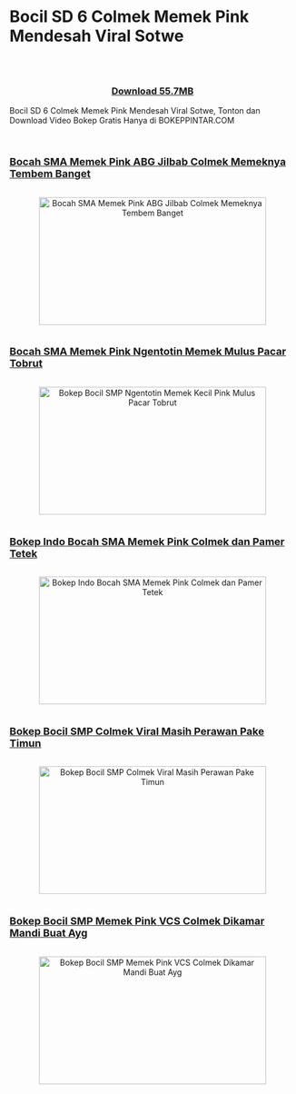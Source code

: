 # Bocil SD 6 Colmek Memek Pink Mendesah Viral Sotwe
<div class="separator" style="clear: both;"><a href="https://alihkandulu.blogspot.com/2024/10/xnxx-colmek-anak-smp-pink-ketagihan.html" style="display: block; padding: 1em 0; text-align: center; "><img alt="" border="0" data-original-height="464" data-original-width="819" src="https://blogger.googleusercontent.com/img/b/R29vZ2xl/AVvXsEjx9W-MBcZpBCwlYd2lHT-7mgbzN7w7DKsufTszUS-ioNk2LCOZFpT0uPc9vBR5e0RMN0MRW-dkrJOygQDj5suij7tzOEgMPEDX4gpfDczIkN1NHGaTnSCDNAt-flMER7V1hCCt9I1-bvuf4U5Wo2hhWXx1PsfNW1wdDKfuvVT5W8YF7AQe8FeAiL_EVus/s600/Screenshot%20%28353%29.png"/></a></div>
<h3 style="text-align: center;">
  <a href="https://terabox.link/s/1g40KuMXT7mqBwj8rB7_RzA" target="_blank">Download 55.7MB</a>
</h3>

<p style="text-align: left;">
Bocil SD 6 Colmek Memek Pink Mendesah Viral Sotwe, Tonton dan Download Video Bokep Gratis Hanya di BOKEPPINTAR.COM
</p>
<p style="text-align: left;"><br /></p>

<!--No 1    Video Bokep Indonesia-->

<h3 style="text-align: left;">
  <a href="https://arsipsma.blogspot.com/2024/10/bokep-abg-jilbab-colmek-memeknya-tembem.html" target="_blank"><span style="font-size: large;">
<b>Bocah SMA Memek Pink ABG Jilbab Colmek Memeknya Tembem Banget</b></span></a>
</h3>

<div class="separator" style="clear: both;">
  <a href="https://arsipsma.blogspot.com/2024/10/bokep-abg-jilbab-colmek-memeknya-tembem.html" style="display: block; padding: 1em 0px; text-align: center;"><img alt="Bocah SMA Memek Pink ABG Jilbab Colmek Memeknya Tembem Banget" border="0" data-original-height="180" data-original-width="320" height="225" src="https://blogger.googleusercontent.com/img/b/R29vZ2xl/AVvXsEh4BZDhM3ybcT3KKd3H_mqN18ikApO4oZajzehcZauwEEOnmb-dU3YE65w_bDhfL6aAnYtUI2ir56DbuySS3NNBFBMlFMibf9wqxKT2xgnhfHn6Rp7Z5yBhyphenhyphencwfBK5rswuQCtweQY8_MUgG_MDUa9_jtxDvozQ55wq1MMzju2ulOVrJ2tzyqXnFf3D1_3I/s320/Bocah+SMA+Memek+Pink+ABG+Jilbab+Colmek+Memeknya+Tembem+Banget.jpg" title="Bocah SMA Memek Pink ABG Jilbab Colmek Memeknya Tembem Banget" width="400" /></a>
</div>



<!--No 2    Video Bokep Indonesia-->

<h3 style="text-align: left;">
  <a href="https://alihkandulu.blogspot.com/2024/10/ngentot-memek-kecil-pink-mulus-pacar.html" target="_blank"><span style="font-size: large;">
<b>Bocah SMA Memek Pink Ngentotin Memek Mulus Pacar Tobrut</b></span></a>
</h3>

<div class="separator" style="clear: both;">
  <a href="https://alihkandulu.blogspot.com/2024/10/ngentot-memek-kecil-pink-mulus-pacar.html" style="display: block; padding: 1em 0px; text-align: center;"><img alt="Bokep Bocil SMP Ngentotin Memek Kecil Pink Mulus Pacar Tobrut" border="0" data-original-height="180" data-original-width="320" height="225" src="https://blogger.googleusercontent.com/img/b/R29vZ2xl/AVvXsEi5R1Zh6LzSzRA5wv04qv_DIyHrmKyZ3GgLPBVb7Tq7tTewGxx6fVKjbAg6M2q2VYUgYDZVnr1d9zNl7e8cFgWPYSTmEOqCuxDD42lW5pW3YngVfHCotl5lL3oUo71PtiZp5NNaj_gOFpHlr-zxqLE1hJDtV7LOqxk_Rd9TxH8-5voqiXFOKWDLu7EX6-8/s320/Bokep+Bocil+SMP+Ngentotin+Memek+Kecil+Pink+Mulus+Pacar+Tobrut.jpg" title="Bokep Bocil SMP Ngentotin Memek Kecil Pink Mulus Pacar Tobrut" width="400" /></a>
</div>


<!--No 3    Video Bokep Indonesia-->

<h3 style="text-align: left;">
  <a href="https://alihkandulu.blogspot.com/2024/10/bokep-memek-tembem-bocil-viral-colmek.html" target="_blank"><span style="font-size: large;">
<b>Bokep Indo Bocah SMA Memek Pink Colmek dan Pamer Tetek</b></span></a>
</h3>   
   
<div class="separator" style="clear: both;">
  <a href="https://alihkandulu.blogspot.com/2024/10/bokep-memek-tembem-bocil-viral-colmek.html" style="display: block; padding: 1em 0px; text-align: center;"><img alt="Bokep Indo Bocah SMA Memek Pink Colmek dan Pamer Tetek" border="0" data-original-height="180" data-original-width="320" height="225" src="https://blogger.googleusercontent.com/img/b/R29vZ2xl/AVvXsEjWogfHRq-WDW1TVaEniNpp4MwDX_GSJmEUF6EsujurVenvbzKA8eXbNoZ-HZGyVuP7awu_-mR7r9g-n9sHZIOorQ93xvWTJOnD0ckdWcyJUxJYz6TpfOPfUfDImdHuSPC0aeJUAWYSIpx8XjHMJierY2ynlVe4cGDFaY03924qhbnFcbn_msXjUOmmAb0/s320/Bokep+Bocil+SMP+Viral+Memek+Tembem+Colmek+dan+Pamer+Tetek.jpg" title="Bokep Indo Bocah SMA Memek Pink Colmek dan Pamer Tetek" width="400" /></a>
</div>



<!--No 4    Video Bokep Indonesia-->
 
<h3 style="text-align: left;">
  <a href="https://arsipsma.blogspot.com/2024/10/bokep-bocil-smp-colmek-viral-masih.html" target="_blank"><span style="font-size: large;">
<b>Bokep Bocil SMP Colmek Viral Masih Perawan Pake Timun</b></span></a>
</h3>

<div class="separator" style="clear: both;">
  <a href="https://arsipsma.blogspot.com/2024/10/bokep-bocil-smp-colmek-viral-masih.html" style="display: block; padding: 1em 0px; text-align: center;"><img alt="Bokep Bocil SMP Colmek Viral Masih Perawan Pake Timun" border="0" data-original-height="180" data-original-width="320" height="225" src="https://blogger.googleusercontent.com/img/b/R29vZ2xl/AVvXsEheoa4ARNbQkuIeN6TXnXPWHl_3iFy1QYUhbT82vkwWa6HYuX_gXsCjBFKDsNkLb-ciYG4EMWfDacDMhTQJfrh_figEM2YGTV8UFS0Qv3XDiGKrNhs3FZgrx9HKMR-UIE8Vcg76u39yB2pixEFgJVaWpyO1h2vxOzImw5lCR4pCCm0F_Os5Y4PH-q8GHcg/s320/Bokep+Bocil+SMP+Colmek+Viral+Masih+Perawan+Pake+Timun.jpg" title="Bokep Bocil SMP Colmek Viral Masih Perawan Pake Timun" width="400" /></a>
</div>



<!--No 5    Video Bokep Indonesia-->

<h3 style="text-align: left;">
  <a href="https://alihkandulu.blogspot.com/2024/10/bocil-memek-pink-vcs-colmek-dikamar.html" target="_blank"><span style="font-size: large;">
<b>Bokep Bocil SMP Memek Pink VCS Colmek Dikamar Mandi Buat Ayg</b></span></a>
</h3>

<div class="separator" style="clear: both;">
  <a href="https://alihkandulu.blogspot.com/2024/10/bocil-memek-pink-vcs-colmek-dikamar.html" style="display: block; padding: 1em 0px; text-align: center;"><img alt="Bokep Bocil SMP Memek Pink VCS Colmek Dikamar Mandi Buat Ayg" border="0" data-original-height="180" data-original-width="320" height="225" src="https://blogger.googleusercontent.com/img/b/R29vZ2xl/AVvXsEhce9-WqGP4O-IT32SG_X4WLKAZbxMqTG67hbRWwd0GYMoV2ASOUT4fE5inY6qG0P7NjbXGzmvxg9COZfwB5ge_yBW5_SNLC1nrB3uwRIXH6r7-NxSeRTenzpkd-HC4yldqriNaTLJjQfFYZFb_0eUHGnq0XnxiuwxCu7FbgvA3xB1xsz2vn17jYHfPVTA/s320/Bokep+Bocil+SMP+Memek+Pink+VCS+Colmek+Dikamar+Mandi+Buat+Ayg.jpg" title="Bokep Bocil SMP Memek Pink VCS Colmek Dikamar Mandi Buat Ayg" width="400" /></a>
</div>
